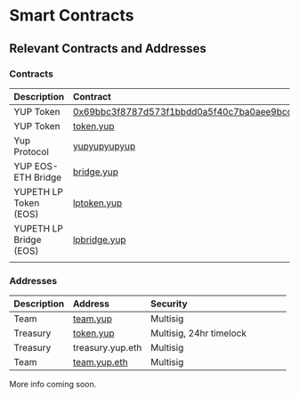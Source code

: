# Smart Contracts

## Relevant Contracts and Addresses

### Contracts

| Description | Contract | Chain | Security |  |  |  |
| :--- | :--- | :--- | :--- | :--- | :--- | :--- |
| YUP Token | [0x69bbc3f8787d573f1bbdd0a5f40c7ba0aee9bcc9](https://etherscan.io/token/0x69bbc3f8787d573f1bbdd0a5f40c7ba0aee9bcc9) | Ethereum | Pending |  |  |  |
| YUP Token | [token.yup](https://bloks.io/tokens/YUP-eos-token.yup) | EOS | Multisig |  |  |  |
| Yup Protocol | [yupyupyupyup](https://bloks.io/account/yupyupyupyup) | DSPs | SC |  |  |  |
| YUP EOS-ETH Bridge | [bridge.yup](https://bloks.io/account/bridge.yup) | EOS | DSPs |  |  |  |
| YUPETH LP Token  \(EOS\) | [lptoken.yup](https://bloks.io/accounts/lptoken.yup) | EOS | Pending |  |  |  |
| YUPETH LP Bridge \(EOS\) | [lpbridge.yup](https://bloks.io/accounts/lpbridge.yup) | EOS | Pending |  |  |  |
|  |  |  |  |  |  |  |

### Addresses

| Description | Address | Security |  |  |  |  |
| :--- | :--- | :--- | :--- | :--- | :--- | :--- |
| Team | [team.yup](https://bloks.io/accounts/team.yup) | Multisig |  |  |  |  |
| Treasury | [token.yup](https://bloks.io/accounts/treasury.yup) | Multisig,  24hr timelock |  |  |  |  |
| Treasury | treasury.yup.eth | Multisig |  |  |  |  |
| Team | [team.yup.eth](https://gnosis-safe.io/app/#/safes/0xd6d978728584D4Ca08324f2ae9B4A3215542D888/balances) | Multisig |  |  |  |  |



More info coming soon.

